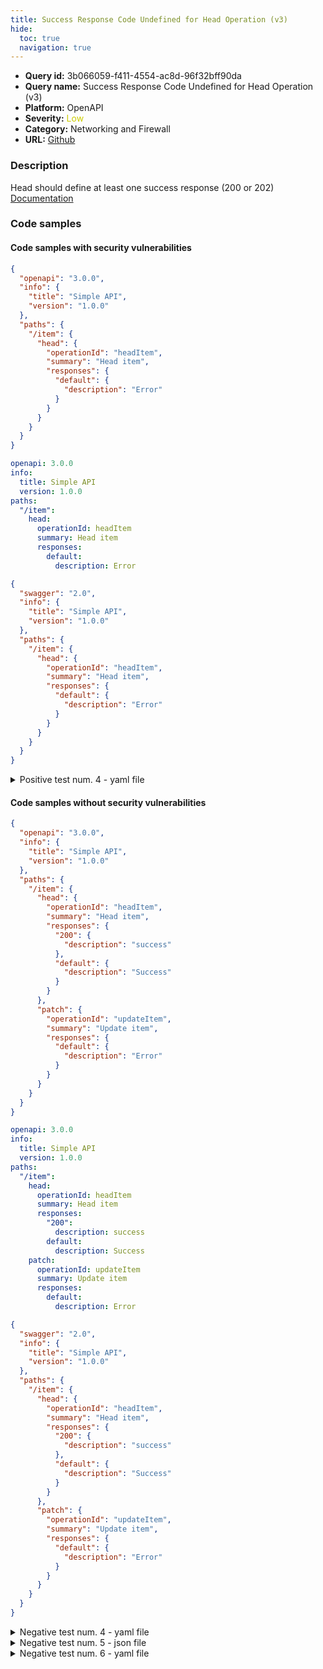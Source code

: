 ```yaml
---
title: Success Response Code Undefined for Head Operation (v3)
hide:
  toc: true
  navigation: true
---
```


<style>
  .highlight .hll {
    background-color: #ff171742;
  }
  .md-content {
    max-width: 1100px;
    margin: 0 auto;
  }
</style>

-   **Query id:** 3b066059-f411-4554-ac8d-96f32bff90da
-   **Query name:** Success Response Code Undefined for Head Operation (v3)
-   **Platform:** OpenAPI
-   **Severity:** <span style="color:#CC0">Low</span>
-   **Category:** Networking and Firewall
-   **URL:** [Github](https://github.com/Checkmarx/kics/tree/master/assets/queries/openAPI/general/success_response_code_undefined_head_operation)

### Description
Head should define at least one success response (200 or 202)<br>
[Documentation](https://swagger.io/specification/#operation-object)

### Code samples
#### Code samples with security vulnerabilities
```json title="Positive test num. 1 - json file" hl_lines="12"
{
  "openapi": "3.0.0",
  "info": {
    "title": "Simple API",
    "version": "1.0.0"
  },
  "paths": {
    "/item": {
      "head": {
        "operationId": "headItem",
        "summary": "Head item",
        "responses": {
          "default": {
            "description": "Error"
          }
        }
      }
    }
  }
}

```
```yaml title="Positive test num. 2 - yaml file" hl_lines="10"
openapi: 3.0.0
info:
  title: Simple API
  version: 1.0.0
paths:
  "/item":
    head:
      operationId: headItem
      summary: Head item
      responses:
        default:
          description: Error

```
```json title="Positive test num. 3 - json file" hl_lines="12"
{
  "swagger": "2.0",
  "info": {
    "title": "Simple API",
    "version": "1.0.0"
  },
  "paths": {
    "/item": {
      "head": {
        "operationId": "headItem",
        "summary": "Head item",
        "responses": {
          "default": {
            "description": "Error"
          }
        }
      }
    }
  }
}

```
<details><summary>Positive test num. 4 - yaml file</summary>

```yaml hl_lines="10"
swagger: "2.0"
info:
  title: Simple API
  version: 1.0.0
paths:
  "/item":
    head:
      operationId: headItem
      summary: Head item
      responses:
        default:
          description: Error

```
</details>


#### Code samples without security vulnerabilities
```json title="Negative test num. 1 - json file"
{
  "openapi": "3.0.0",
  "info": {
    "title": "Simple API",
    "version": "1.0.0"
  },
  "paths": {
    "/item": {
      "head": {
        "operationId": "headItem",
        "summary": "Head item",
        "responses": {
          "200": {
            "description": "success"
          },
          "default": {
            "description": "Success"
          }
        }
      },
      "patch": {
        "operationId": "updateItem",
        "summary": "Update item",
        "responses": {
          "default": {
            "description": "Error"
          }
        }
      }
    }
  }
}

```
```yaml title="Negative test num. 2 - yaml file"
openapi: 3.0.0
info:
  title: Simple API
  version: 1.0.0
paths:
  "/item":
    head:
      operationId: headItem
      summary: Head item
      responses:
        "200":
          description: success
        default:
          description: Success
    patch:
      operationId: updateItem
      summary: Update item
      responses:
        default:
          description: Error

```
```json title="Negative test num. 3 - json file"
{
  "swagger": "2.0",
  "info": {
    "title": "Simple API",
    "version": "1.0.0"
  },
  "paths": {
    "/item": {
      "head": {
        "operationId": "headItem",
        "summary": "Head item",
        "responses": {
          "200": {
            "description": "success"
          },
          "default": {
            "description": "Success"
          }
        }
      },
      "patch": {
        "operationId": "updateItem",
        "summary": "Update item",
        "responses": {
          "default": {
            "description": "Error"
          }
        }
      }
    }
  }
}

```
<details><summary>Negative test num. 4 - yaml file</summary>

```yaml
swagger: "2.0"
info:
  title: Simple API
  version: 1.0.0
paths:
  "/item":
    head:
      operationId: headItem
      summary: Head item
      responses:
        "200":
          description: success
        default:
          description: Success
    patch:
      operationId: updateItem
      summary: Update item
      responses:
        default:
          description: Error

```
</details>
<details><summary>Negative test num. 5 - json file</summary>

```json
{
    "swagger": "2.0",
    "info": {
      "title": "Simple API",
      "version": "1.0.0"
    },
    "paths": {
      "/item": {
        "head": {
          "operationId": "headItem",
          "summary": "head item",
          "responses": {
            "2XX": {
              "description": "Item head successfully"
            },
            "default": {
              "description": "Error"
            }
          }
        },
        "patch": {
          "operationId": "updateItem",
          "summary": "Update item",
          "responses": {
            "default": {
              "description": "Error"
            }
          }
        }
      }
    }
  }
  
```
</details>
<details><summary>Negative test num. 6 - yaml file</summary>

```yaml
swagger: "2.0"
info:
  title: Simple API
  version: 1.0.0
paths:
  "/item":
    head:
      operationId: headItem
      summary: head item
      responses:
        "2XX":
          description: Item head successfully
        default:
          description: Error
    patch:
      operationId: updateItem
      summary: Update item
      responses:
        default:
          description: Error

```
</details>

